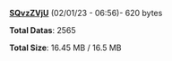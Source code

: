 [**SQvzZVjU**](/data/SQvzZVjU.txt) (02/01/23 - 06:56)- 620 bytes

**Total Datas**: 2565

**Total Size**: 16.45 MB / 16.5 MB
